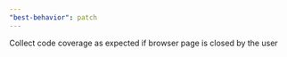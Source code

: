```yaml
---
"best-behavior": patch
---
```


Collect code coverage as expected if browser page is closed by the user
